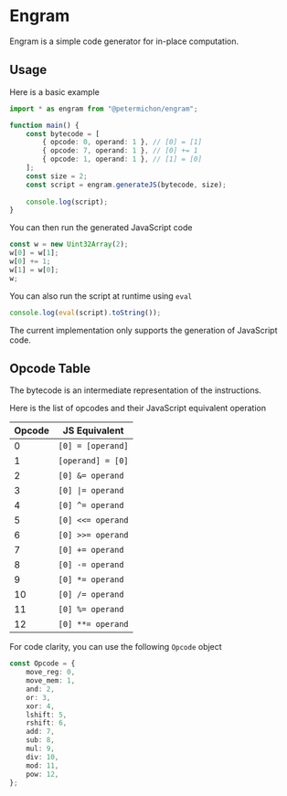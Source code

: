 # Engram

Engram is a simple code generator for in-place computation.

## Usage

Here is a basic example

```ts
import * as engram from "@petermichon/engram";

function main() {
    const bytecode = [
        { opcode: 0, operand: 1 }, // [0] = [1]
        { opcode: 7, operand: 1 }, // [0] += 1
        { opcode: 1, operand: 1 }, // [1] = [0]
    ];
    const size = 2;
    const script = engram.generateJS(bytecode, size);
    
    console.log(script);
}
```

You can then run the generated JavaScript code

```ts
const w = new Uint32Array(2);
w[0] = w[1];
w[0] += 1;
w[1] = w[0];
w;
```

You can also run the script at runtime using `eval`

```ts
console.log(eval(script).toString());
```

The current implementation only supports the generation of JavaScript code.

## Opcode Table

The bytecode is an intermediate representation of the instructions.

Here is the list of opcodes and their JavaScript equivalent operation

| Opcode | JS Equivalent     |
| ------ | ----------------- |
| 0      | `[0] = [operand]` |
| 1      | `[operand] = [0]` |
| 2      | `[0] &= operand`  |
| 3      | `[0] \|= operand` |
| 4      | `[0] ^= operand`  |
| 5      | `[0] <<= operand` |
| 6      | `[0] >>= operand` |
| 7      | `[0] += operand`  |
| 8      | `[0] -= operand`  |
| 9      | `[0] *= operand`  |
| 10     | `[0] /= operand`  |
| 11     | `[0] %= operand`  |
| 12     | `[0] **= operand` |

For code clarity, you can use the following `Opcode` object

```ts
const Opcode = {
    move_reg: 0,
    move_mem: 1,
    and: 2,
    or: 3,
    xor: 4,
    lshift: 5,
    rshift: 6,
    add: 7,
    sub: 8,
    mul: 9,
    div: 10,
    mod: 11,
    pow: 12,
};
```
